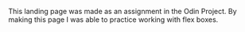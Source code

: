 This landing page was made as an assignment in the Odin Project. By making this page I was able to practice working with flex boxes.
